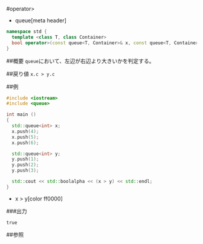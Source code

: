 #operator>
* queue[meta header]

```cpp
namespace std {
  template <class T, class Container>
  bool operator>(const queue<T, Container>& x, const queue<T, Container>& y);
}
```

##概要
`queue`において、左辺が右辺より大きいかを判定する。


##戻り値
`x.c > y.c`


##例
```cpp
#include <iostream>
#include <queue>

int main ()
{
  std::queue<int> x;
  x.push(4);
  x.push(5);
  x.push(6);

  std::queue<int> y;
  y.push(1);
  y.push(2);
  y.push(3);

  std::cout << std::boolalpha << (x > y) << std::endl;
}
```
* x > y[color ff0000]

###出力
```
true
```

##参照


